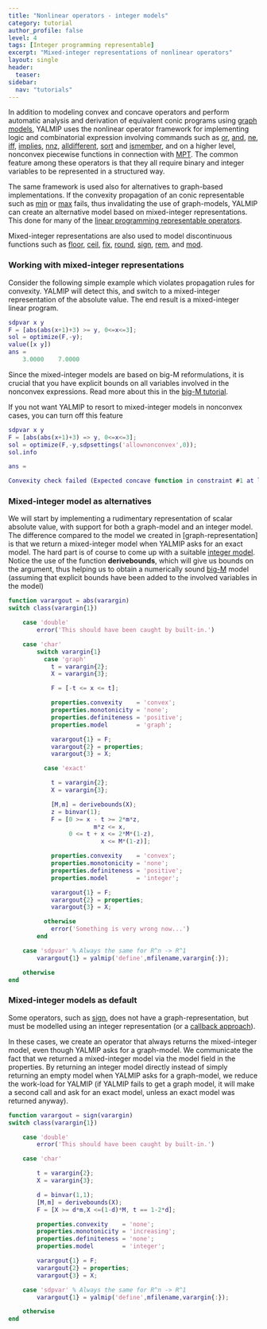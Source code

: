 ```yaml
---
title: "Nonlinear operators - integer models"
category: tutorial
author_profile: false
level: 4
tags: [Integer programming representable]
excerpt: "Mixed-integer representations of nonlinear operators"
layout: single
header:
  teaser:
sidebar:
  nav: "tutorials"
---
```


In addition to modeling convex and concave operators and perform automatic analysis and derivation of equivalent conic programs using [graph models](/tutorial/nonlinearoperatorsgraphs), YALMIP uses the nonlinear operator framework for implementing logic and combinatorial expression involving commands such as [or](/command/or), [and](/command/and), [ne](/command/ne), [iff](/command/iff), [implies](/command/implies), [nnz](/command/nnz), [alldifferent](/command/alldifferent), [sort](/command/sort) and [ismember](/command/ismember), and on a higher level, nonconvex piecewise functions in connection with [MPT](/solver/mpt). The common feature among these operators is that they all require binary and integer variables to be represented in a structured way.

The same framework is used also for alternatives to graph-based implementations. If the convexity propagation of an conic representable such as [min](/command/min) or [max](/command/max) fails, thus invalidating the use of graph-models, YALMIP can create an alternative model based on mixed-integer representations. This done for many of the [linear programming representable operators](/tags/#linear-programming-representable).

Mixed-integer representations are also used to model discontinuous functions such as [floor](/command/floor), [ceil](/command/ceil), [fix](/command/fix), [round](/command/round), [sign](/command/sign), [rem](/command/rem), and [mod](/command/mod).

### Working with mixed-integer representations

Consider the following simple example which violates propagation rules for convexity. YALMIP will detect this, and switch to a mixed-integer representation of the absolute value. The end result is a mixed-integer linear program.

````matlab
sdpvar x y
F = [abs(abs(x+1)+3) >= y, 0<=x<=3];
sol = optimize(F,-y);
value([x y])
ans =
    3.0000    7.0000
````

Since the mixed-integer models are based on big-M reformulations, it is crucial that you have explicit bounds on all variables involved in the nonconvex expressions. Read more about this in the [big-M tutorial](/tutorials/bigmandconvexhulls).

If you not want YALMIP to resort to mixed-integer models in nonconvex cases, you can turn off this feature

````matlab
sdpvar x y
F = [abs(abs(x+1)+3) => y, 0<=x<=3];
sol = optimize(F,-y,sdpsettings('allownonconvex',0));
sol.info

ans =

Convexity check failed (Expected concave function in constraint #1 at level 1)
````


### Mixed-integer model as alternatives

We will start by implementing a rudimentary representation of scalar absolute value, with support for both a graph-model and an integer model. The difference compared to the model we created in [graph-representation] is that we return a mixed-integer model when YALMIP asks for an exact model. The hard part is of course to come up with a suitable [integer model](/tutorial/bigmandconvexhulls). Notice the use of the function **derivebounds**, which will give us bounds on the argument, thus helping us to obtain a numerically sound  [big-M](/tutorial/bigmandconvexhulls) model (assuming that explicit bounds have been added to the involved variables in the model)

````matlab
function varargout = abs(varargin)
switch class(varargin{1})    

    case 'double'
        error('This should have been caught by built-in.')

    case 'char'   
        switch varargin{1}
          case 'graph'
            t = varargin{2};
            X = varargin{3};

            F = [-t <= x <= t];

            properties.convexity    = 'convex';
            properties.monotonicity = 'none';  
            properties.definiteness = 'positive';
            properties.model        = 'graph';	  

            varargout{1} = F;
            varargout{2} = properties;
            varargout{3} = X;

          case 'exact'

            t = varargin{2};
            X = varargin{3};

            [M,m] = derivebounds(X);
            z = binvar(1);
            F = [0 >= x - t >= 2*m*z,
                        m*z <= x,
                 0 <= t + x <= 2*M*(1-z),
                          x <= M*(1-z)];

            properties.convexity    = 'convex';
            properties.monotonicity = 'none';
            properties.definiteness = 'positive';	  
            properties.model        = 'integer';

            varargout{1} = F;
            varargout{2} = properties;
            varargout{3} = X;

          otherwise
            error('Something is very wrong now...')
        end    

    case 'sdpvar' % Always the same for R^n -> R^1
        varargout{1} = yalmip('define',mfilename,varargin{:});    

    otherwise
end

````

### Mixed-integer models as default

Some operators, such as [sign](/command/sign), does not have a graph-representation, but must be modelled using an integer representation (or a [callback approach](/tutorial/nonlinearoperatorscallback)).

In these cases, we create an operator that always returns the mixed-integer model, even though YALMIP asks for a graph-model. We communicate the fact that we returned a mixed-integer model via the model field in the properties. By returning an integer model directly instead of simply returning an empty model when YALMIP asks for a graph-model, we reduce the work-load for YALMIP (if YALMIP fails to get a graph model, it will make a second call and ask for an exact model, unless an exact model was returned anyway).

````matlab
function varargout = sign(varargin)
switch class(varargin{1})    

    case 'double'
        error('This should have been caught by built-in.')

    case 'char'   

        t = varargin{2};
        X = varargin{3};

        d = binvar(1,1);
        [M,m] = derivebounds(X);
        F = [X >= d*m,X <=(1-d)*M, t == 1-2*d];

        properties.convexity    = 'none';
        properties.monotonicity = 'increasing';
        properties.definiteness = 'none';	  
        properties.model        = 'integer';	  

        varargout{1} = F;
        varargout{2} = properties;
        varargout{3} = X;

    case 'sdpvar' % Always the same for R^n -> R^1
        varargout{1} = yalmip('define',mfilename,varargin{:});    

    otherwise
end
````
